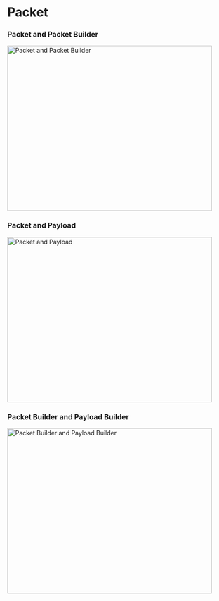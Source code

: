 Packet
======

### Packet and Packet Builder ###
<img alt="Packet and Packet Builder" title="Packet and Packet Builder" height="375" width="466" src="https://github.com/kaitoy/pcap4j/raw/v1/www/images/packet_builder.png" />

### Packet and Payload ###
<img alt="Packet and Payload" title="Packet and Payload" height="375" width="466" src="https://github.com/kaitoy/pcap4j/raw/v1/www/images/packet_payload.png" />

### Packet Builder and Payload Builder ###
<img alt="Packet Builder and Payload Builder" title="Packet Builder and Payload Builder" height="375" width="466" src="https://github.com/kaitoy/pcap4j/raw/v1/www/images/builder_payloadBuilder.png" />

